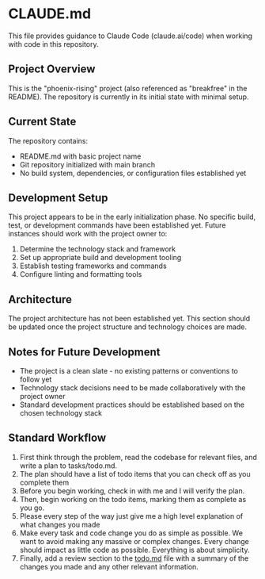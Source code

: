# CLAUDE.md

This file provides guidance to Claude Code (claude.ai/code) when working with code in this repository.

## Project Overview

This is the "phoenix-rising" project (also referenced as "breakfree" in the README). The repository is currently in its initial state with minimal setup.

## Current State

The repository contains:
- README.md with basic project name
- Git repository initialized with main branch
- No build system, dependencies, or configuration files established yet

## Development Setup

This project appears to be in the early initialization phase. No specific build, test, or development commands have been established yet. Future instances should work with the project owner to:

1. Determine the technology stack and framework
2. Set up appropriate build and development tooling
3. Establish testing frameworks and commands
4. Configure linting and formatting tools

## Architecture

The project architecture has not been established yet. This section should be updated once the project structure and technology choices are made.

## Notes for Future Development

- The project is a clean slate - no existing patterns or conventions to follow yet
- Technology stack decisions need to be made collaboratively with the project owner
- Standard development practices should be established based on the chosen technology stack

## Standard Workflow
1. First think through the problem, read the codebase for relevant files, and write a plan to tasks/todo.md.
2. The plan should have a list of todo items that you can check off as you complete them
3. Before you begin working, check in with me and I will verify the plan.
4. Then, begin working on the todo items, marking them as complete as you go.
5. Please every step of the way just give me a high level explanation of what changes you made
6. Make every task and code change you do as simple as possible. We want to avoid making any massive or complex changes. Every change should impact as little code as possible. Everything is about simplicity.
7. Finally, add a review section to the [todo.md](http://todo.md/) file with a summary of the changes you made and any other relevant information.
